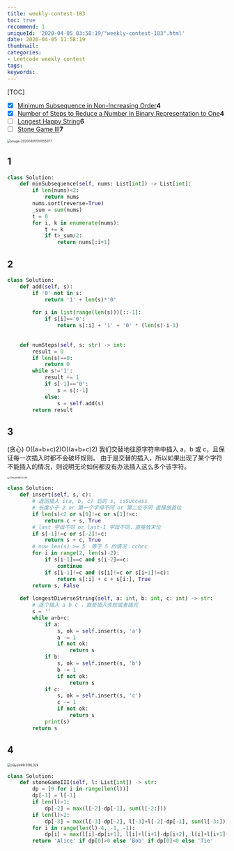 ```yaml
---
title: weekly-contest-183
toc: true
recommend: 1
uniqueId: '2020-04-05 03:58:19/"weekly-contest-183".html'
date: 2020-04-05 11:58:19
thumbnail:
categories:
- Leetcode weekly contest
tags:
keywords:
---
```


[TOC]

<!--more-->



- [x] [Minimum Subsequence in Non-Increasing Order](https://leetcode.com/contest/weekly-contest-183/problems/minimum-subsequence-in-non-increasing-order)**4**
- [x] [Number of Steps to Reduce a Number in Binary Representation to One](https://leetcode.com/contest/weekly-contest-183/problems/number-of-steps-to-reduce-a-number-in-binary-representation-to-one)**4**
- [ ] [Longest Happy String](https://leetcode.com/contest/weekly-contest-183/problems/longest-happy-string)**6**
- [ ] [Stone Game III](https://leetcode.com/contest/weekly-contest-183/problems/stone-game-iii)**7**

<img src="/Users/zhangronghui/Library/Application Support/typora-user-images/image-20200405120055077.png" alt="image-20200405120055077" style="zoom:50%;" />



## 1

```python
class Solution:
    def minSubsequence(self, nums: List[int]) -> List[int]:
        if len(nums)<2:
            return nums
        nums.sort(reverse=True)
        _sum = sum(nums)
        t = 0
        for i, k in enumerate(nums):
            t += k
            if t>_sum/2:
                return nums[:i+1]
```

## 2

```python
class Solution:
    def add(self, s):
        if '0' not in s:
            return '1' + len(s)*'0'
        
        for i in list(range(len(s)))[::-1]:
            if s[i]=='0':
                return s[:i] + '1' + '0' * (len(s)-i-1)
        
        
    def numSteps(self, s: str) -> int:
        result = 0
        if len(s)==0:
            return 0
        while s!='1':
            result += 1
            if s[-1]=='0':
                s = s[:-1]
            else:
                s = self.add(s)
        return result
```

## 3

(贪心) O((a+b+c)2)O((a+b+c)2)
我们交替地往原字符串中插入 a，b 或 c，且保证每一次插入时都不会破坏规则。
由于是交替的插入，所以如果出现了某个字符不能插入的情况，则说明无论如何都没有办法插入这么多个该字符。

<img src="https://i.loli.net/2020/04/05/S3muIil68NCVzWt.png" alt="S3muIil68NCVzWt" style="zoom: 33%;" />



```python
class Solution:
    def insert(self, s, c):
        # 返回插入 i(a, b, c) 后的 s, isSuccess
        # 长度小于 2 or 第一个字母不同 or 第二位不同 直接放首位
        if len(s)<2 or s[0]!=c or s[1]!=c:
            return c + s, True
        # last 字母不同 or last-1 字母不同，直接放末位
        if s[-1]!=c or s[-2]!=c:
            return s + c, True
        # now len(s) >= 5  等于 5 的情况：ccbcc
        for i in range(2, len(s)-2):
            if s[i-1]==c and s[i-2]==c:
                continue
            if s[i-1]!=c and (s[i]!=c or s[i+1]!=c):
                return s[:i] + c + s[i:], True
        return s, False
    
    def longestDiverseString(self, a: int, b: int, c: int) -> str:
        # 逐个插入 a b c ，直至插入失败或者插完
        s = ''
        while a+b+c:
            if a:
                s, ok = self.insert(s, 'a')
                a -= 1
                if not ok:
                    return s
            if b:
                s, ok = self.insert(s, 'b')
                b -= 1
                if not ok:
                    return s
            if c:
                s, ok = self.insert(s, 'c')
                c -= 1
                if not ok:
                    return s
            print(s)
        return s
```

## 4

<img src="https://i.loli.net/2020/04/08/oQypV49rS5KL32k.png" alt="oQypV49rS5KL32k" style="zoom:50%;" />

```python
class Solution:
    def stoneGameIII(self, l: List[int]) -> str:
        dp = [0 for i in range(len(l))]
        dp[-1] = l[-1]
        if len(l)>1:
            dp[-2] = max(l[-2]-dp[-1], sum(l[-2:]))
        if len(l)>2:
            dp[-3] = max(l[-3]-dp[-2], l[-3]+l[-2]-dp[-1], sum(l[-3:]))
        for i in range(len(l)-4, -1, -1):
            dp[i] = max(l[i]-dp[i+1], l[i]+l[i+1]-dp[i+2], l[i]+l[i+1]+l[i+2]-dp[i+3])
        return 'Alice' if dp[0]>0 else 'Bob' if dp[0]<0 else 'Tie'
        
```


